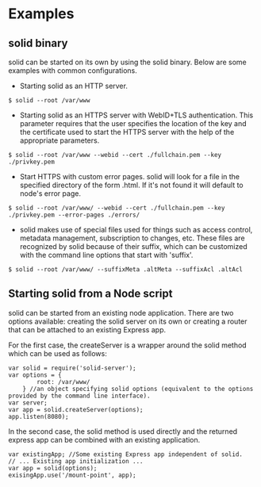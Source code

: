Examples
========

solid binary
-------------

solid can be started on its own by using the solid binary. Below are some examples with common configurations.

* Starting solid as an HTTP server.

 `$ solid --root /var/www`

* Starting solid as an HTTPS server with WebID+TLS authentication. This parameter requires that the user specifies the location of the key and the certificate used to start the HTTPS server with the help of the appropriate parameters.
 
 `$ solid --root /var/www --webid --cert ./fullchain.pem --key ./privkey.pem`

* Start HTTPS with custom error pages. solid will look for a file in the specified directory of the form <error-code>.html. If it's not found it will default to node's error page.

 `$ solid --root /var/www/ --webid --cert ./fullchain.pem --key ./privkey.pem --error-pages ./errors/`

* solid makes use of special files used for things such as access control, metadata management, subscription to changes, etc. These files are recognized by solid because of their suffix, which can be customized with the command line options that start with 'suffix'.

 `$ solid --root /var/www/ --suffixMeta .altMeta --suffixAcl .altAcl`

Starting solid from a Node script
-------------------------------------

solid can be started from an existing node application. There are two options available: creating the solid server on its own or creating a router that can be attached to an existing Express app.

For the first case, the createServer is a wrapper around the solid method which can be used as follows:

```
var solid = require('solid-server');  
var options = {  
        root: /var/www/  
    } //an object specifying solid options (equivalent to the options provided by the command line interface).  
var server;  
var app = solid.createServer(options);  
app.listen(8080);  
```

In the second case, the solid method is used directly and the returned express app can be combined with an existing application.

```
var existingApp; //Some existing Express app independent of solid.  
// ... Existing app initialization ...  
var app = solid(options);  
exisingApp.use('/mount-point', app);  
```
